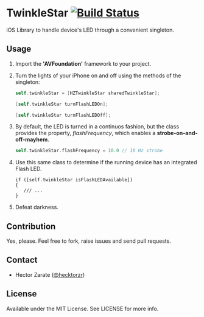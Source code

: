 # TwinkleStar [![Build Status](https://travis-ci.org/Hecktorzr/TwinkleStar.png)](https://travis-ci.org/Hecktorzr/TwinkleStar)

iOS Library to handle device's LED through a convenient singleton.

Usage
-----

1. Import the **'AVFoundation'** framework to your project. 

2. Turn the lights of your iPhone on and off using the methods of the singleton:

    ````objective-c
    self.twinkleStar = [HZTwinkleStar sharedTwinkleStar];

    [self.twinkleStar turnFlashLEDOn];

    [self.twinkleStar turnFlashLEDOff];
    ````

3. By default, the LED is turned in a continuos fashion, but the class provides the property, *flashFrequency*, which enables a **strobe-on-and-off-mayhem**. 

    ````objective-c
    self.twinkleStar.flashFrequency = 10.0 // 10 Hz strobe
    ````

4. Use this same class to determine if the running device has an integrated Flash LED.

    ````
    if ([self.twinkleStar isFlashLEDAvailable])
    {
       /// ...
    }	    	            
    ````

5. Defeat darkness.

Contribution
------------
Yes, please. Feel free to fork, raise issues and send pull requests.

Contact
-------
* Hector Zarate ([@hecktorzr](https://twitter.com/hecktorzr))

License
-------
Available under the MIT License. See LICENSE for more info.
